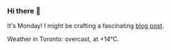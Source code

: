 ### Hi there :wave:

It's Monday! I might be crafting a fascinating [blog post](https://www.benjaminwuethrich.dev).

Weather in Toronto: overcast, at +14°C.
